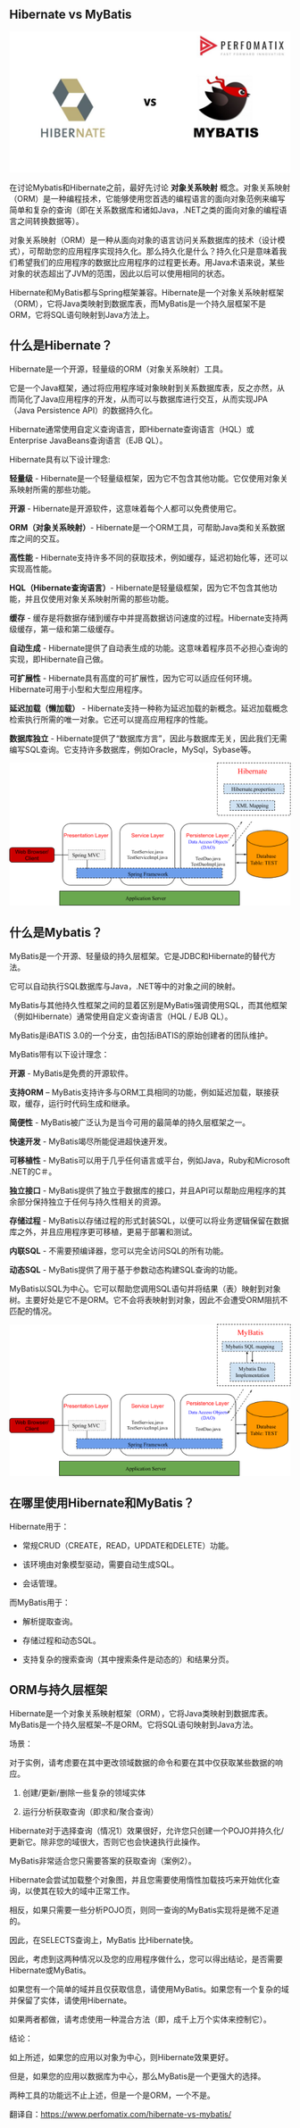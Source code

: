Hibernate vs MyBatis
---
![](image/hibernatevsmybatis.jpg)

在讨论Mybatis和Hibernate之前，最好先讨论 **对象关系映射** 概念。对象关系映射（ORM）是一种编程技术，它能够使用您首选的编程语言的面向对象范例来编写简单和复杂的查询（即在关系数据库和诸如Java，.NET之类的面向对象的编程语言之间转换数据等）。

对象关系映射（ORM）是一种从面向对象的语言访问关系数据库的技术（设计模式），可帮助您的应用程序实现持久化。那么持久化是什么？持久化只是意味着我们希望我们的应用程序的数据比应用程序的过程更长寿。用Java术语来说，某些对象的状态超出了JVM的范围，因此以后可以使用相同的状态。

Hibernate和MyBatis都与Spring框架兼容。Hibernate是一个对象关系映射框架（ORM），它将Java类映射到数据库表，而MyBatis是一个持久层框架不是ORM，它将SQL语句映射到Java方法上。

## 什么是Hibernate？

Hibernate是一个开源，轻量级的ORM（对象关系映射）工具。

它是一个Java框架，通过将应用程序域对象映射到关系数据库表，反之亦然，从而简化了Java应用程序的开发，从而可以与数据库进行交互，从而实现JPA（Java Persistence API）的数据持久化。

Hibernate通常使用自定义查询语言，即Hibernate查询语言（HQL）或Enterprise JavaBeans查询语言（EJB QL）。

Hibernate具有以下设计理念: 

**轻量级** - Hibernate是一个轻量级框架，因为它不包含其他功能。它仅使用对象关系映射所需的那些功能。

**开源** - Hibernate是开源软件，这意味着每个人都可以免费使用它。

**ORM（对象关系映射）**- Hibernate是一个ORM工具，可帮助Java类和关系数据库之间的交互。

**高性能** - Hibernate支持许多不同的获取技术，例如缓存，延迟初始化等，还可以实现高性能。

**HQL（Hibernate查询语言）**- Hibernate是轻量级框架，因为它不包含其他功能，并且仅使用对象关系映射所需的那些功能。

**缓存** - 缓存是将数据存储到缓存中并提高数据访问速度的过程。Hibernate支持两级缓存，第一级和第二级缓存。

**自动生成** - Hibernate提供了自动表生成的​​功能。这意味着程序员不必担心查询的实现，即Hibernate自己做。

**可扩展性** - Hibernate具有高度的可扩展性，因为它可以适应任何环境。Hibernate可用于小型和大型应用程序。

**延迟加载（懒加载）** - Hibernate支持一种称为延迟加载的新概念。延迟加载概念检索执行所需的唯一对象。它还可以提高应用程序的性能。

**数据库独立** - Hibernate提供了“数据库方言”，因此与数据库无关，因此我们无需编写SQL查询。它支持许多数据库，例如Oracle，MySql，Sybase等。

![](image/whatishibernate.png)


## 什么是Mybatis？

MyBatis是一个开源、轻量级的持久层框架。它是JDBC和Hibernate的替代方法。

它可以自动执行SQL数据库与Java，.NET等中的对象之间的映射。

MyBatis与其他持久性框架之间的显着区别是MyBatis强调使用SQL，而其他框架（例如Hibernate）通常使用自定义查询语言（HQL / EJB QL）。

MyBatis是iBATIS 3.0的一个分支，由包括iBATIS的原始创建者的团队维护。

MyBatis带有以下设计理念：

**开源** - MyBatis是免费的开源软件。

**支持ORM** – MyBatis支持许多与ORM工具相同的功能，例如延迟加载，联接获取，缓存，运行时代码生成和继承。

**简便性** - MyBatis被广泛认为是当今可用的最简单的持久层框架之一。

**快速开发** -  MyBatis竭尽所能促进超快速开发。

**可移植性** - MyBatis可以用于几乎任何语言或平台，例如Java，Ruby和Microsoft .NET的C＃。

**独立接口** - MyBatis提供了独立于数据库的接口，并且API可以帮助应用程序的其余部分保持独立于任何与持久性相关的资源。

**存储过程** - MyBatis以存储过程的形式封装SQL，以便可以将业务逻辑保留在数据库之外，并且应用程序更可移植，更易于部署和测试。

**内联SQL** - 不需要预编译器，您可以完全访问SQL的所有功能。

**动态SQL** - MyBatis提供了用于基于参数动态构建SQL查询的功能。

MyBatis以SQL为中心。它可以帮助您调用SQL语句并将结果（表）映射到对象树。主要好处是它不是ORM。它不会将表映射到对象，因此不会遭受ORM阻抗不匹配的情况。

![](image/whatisMyBatis.png)

## 在哪里使用Hibernate和MyBatis？

Hibernate用于：

- 常规CRUD（CREATE，READ，UPDATE和DELETE）功能。

- 该环境由对象模型驱动，需要自动生成SQL。

- 会话管理。

而MyBatis用于：

- 解析提取查询。

- 存储过程和动态SQL。

- 支持复杂的搜索查询（其中搜索条件是动态的）和结果分页。

## ORM与持久层框架

Hibernate是一个对象关系映射框架（ORM），它将Java类映射到数据库表。MyBatis是一个持久层框架–不是ORM。它将SQL语句映射到Java方法。

场景：

对于实例，请考虑要在其中更改领域数据的命令和要在其中仅获取某些数据的响应。

1. 创建/更新/删除一些复杂的领域实体

2. 运行分析获取查询（即求和/聚合查询）

Hibernate对于选择查询（情况1）效果很好，允许您只创建一个POJO并持久化/更新它。除非您的域很大，否则它也会快速执行此操作。

MyBatis非常适合您只需要答案的获取查询（案例2）。

Hibernate会尝试加载整个对象图，并且您需要使用惰性加载技巧来开始优化查询，以使其在较大的域中正常工作。

相反，如果只需要一些分析POJO页，则同一查询的MyBatis实现将是微不足道的。

因此，在SELECTS查询上，MyBatis 比Hibernate快。 

因此，考虑到这两种情况以及您的应用程序做什么，您可以得出结论，是否需要Hibernate或MyBatis。

如果您有一个简单的域并且仅获取信息，请使用MyBatis。如果您有一个复杂的域并保留了实体，请使用Hibernate。

如果两者都做，请考虑使用一种混合方法（即，成千上万个实体来控制它）。 

结论：

如上所述，如果您的应用以对象为中心，则Hibernate效果更好。

但是，如果您的应用以数据库为中心，那么MyBatis是一个更强大的选择。

两种工具的功能远不止上述，但是一个是ORM，一个不是。

翻译自：https://www.perfomatix.com/hibernate-vs-mybatis/

